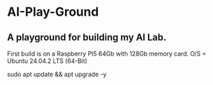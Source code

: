 # AI-Play-Ground

## A playground for building my AI Lab.

First build is on a Raspberry PI5 64Gb with 128Gb memory card.
O/S = Ubuntu 24.04.2 LTS (64-Bit)

sudo apt update && apt upgrade -y
